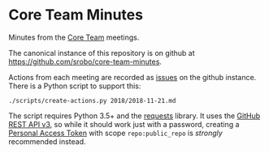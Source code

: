 # Core Team Minutes

Minutes from the [Core Team][core-team] meetings.

The canonical instance of this repository is on github at
https://github.com/srobo/core-team-minutes.

Actions from each meeting are recorded as [issues][github-issues] on the github
instance. There is a Python script to support this:
```
./scripts/create-actions.py 2018/2018-11-21.md
```
The script requires Python 3.5+ and the [requests][python-requests] library. It
uses the [GitHub REST API v3][github-rest-api], so while it should work just
with a password, creating a [Personal Access Token][api-tokens] with scope
`repo:public_repo` is _strongly_ recommended instead.

[core-team]: https://srobo.gitbook.io/ops-manual/annual-robotics-competition/core-team
[github-issues]: https://github.com/srobo/core-team-minutes/issues
[python-requests]: https://pypi.org/project/requests
[github-rest-api]: https://developer.github.com/v3/issues/
[api-tokens]: https://blog.github.com/2013-05-16-personal-api-tokens/
